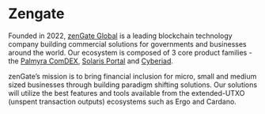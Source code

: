 # Zengate

Founded in 2022, [zenGate Global](https://www.zengate.global/) is a leading blockchain technology company building commercial solutions for governments and businesses around the world.  Our ecosystem is composed of 3 core product families - the [Palmyra ComDEX](palmyra.md), [Solaris Portal](solaris.md) and [Cyberiad](cyberaid.md).

zenGate’s mission is to bring financial inclusion for micro, small and medium sized businesses through building paradigm shifting solutions. Our solutions will utilize the best features and tools available from the extended-UTXO (unspent transaction outputs) ecosystems such as Ergo and Cardano.  
